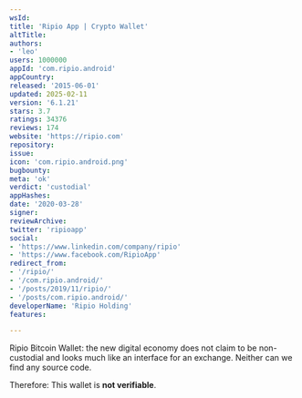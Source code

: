```yaml
---
wsId: 
title: 'Ripio App | Crypto Wallet'
altTitle: 
authors:
- 'leo'
users: 1000000
appId: 'com.ripio.android'
appCountry: 
released: '2015-06-01'
updated: 2025-02-11
version: '6.1.21'
stars: 3.7
ratings: 34376
reviews: 174
website: 'https://ripio.com'
repository: 
issue: 
icon: 'com.ripio.android.png'
bugbounty: 
meta: 'ok'
verdict: 'custodial'
appHashes: 
date: '2020-03-28'
signer: 
reviewArchive: 
twitter: 'ripioapp'
social:
- 'https://www.linkedin.com/company/ripio'
- 'https://www.facebook.com/RipioApp'
redirect_from:
- '/ripio/'
- '/com.ripio.android/'
- '/posts/2019/11/ripio/'
- '/posts/com.ripio.android/'
developerName: 'Ripio Holding'
features: 

---
```


Ripio Bitcoin Wallet: the new digital economy
does not claim to be non-custodial and looks much like an interface for an
exchange. Neither can we find any source code.

Therefore: This wallet is **not verifiable**.
